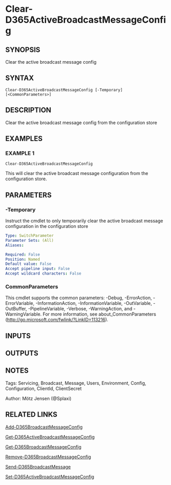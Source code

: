 ﻿---
external help file: d365fo.tools-help.xml
Module Name: d365fo.tools
online version:
schema: 2.0.0
---

# Clear-D365ActiveBroadcastMessageConfig

## SYNOPSIS
Clear the active broadcast message config

## SYNTAX

```
Clear-D365ActiveBroadcastMessageConfig [-Temporary] [<CommonParameters>]
```

## DESCRIPTION
Clear the active broadcast message config from the configuration store

## EXAMPLES

### EXAMPLE 1
```
Clear-D365ActiveBroadcastMessageConfig
```

This will clear the active broadcast message configuration from the configuration store.

## PARAMETERS

### -Temporary
Instruct the cmdlet to only temporarily clear the active broadcast message configuration in the configuration store

```yaml
Type: SwitchParameter
Parameter Sets: (All)
Aliases:

Required: False
Position: Named
Default value: False
Accept pipeline input: False
Accept wildcard characters: False
```

### CommonParameters
This cmdlet supports the common parameters: -Debug, -ErrorAction, -ErrorVariable, -InformationAction, -InformationVariable, -OutVariable, -OutBuffer, -PipelineVariable, -Verbose, -WarningAction, and -WarningVariable.
For more information, see about_CommonParameters (http://go.microsoft.com/fwlink/?LinkID=113216).

## INPUTS

## OUTPUTS

## NOTES
Tags: Servicing, Broadcast, Message, Users, Environment, Config, Configuration, ClientId, ClientSecret

Author: Mötz Jensen (@Splaxi)

## RELATED LINKS

[Add-D365BroadcastMessageConfig]()

[Get-D365ActiveBroadcastMessageConfig]()

[Get-D365BroadcastMessageConfig]()

[Remove-D365BroadcastMessageConfig]()

[Send-D365BroadcastMessage]()

[Set-D365ActiveBroadcastMessageConfig]()

